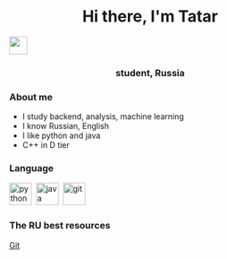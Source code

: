 <h1 align="center">Hi there, I'm Tatar</h1> 
<img src="https://github.com/blackcater/blackcater/raw/main/images/Hi.gif" height="32"/></h1>
<h3 align="center">student, Russia</h3>

### About me

<ul>
  <li>I study backend, analysis, machine learning</li>
  <li>I know Russian, English</li>
  <li>I like python and java</li>
  <li>C++ in D tier</li>
</ul>

### Language 

<img src="https://cdn.jsdelivr.net/gh/devicons/devicon@latest/icons/python/python-original.svg" title="python" width="40" height="40"/>&nbsp;
<img src="https://cdn.jsdelivr.net/gh/devicons/devicon@latest/icons/java/java-original-wordmark.svg" title="java" width="40" height="40"/>&nbsp;
<img src="https://cdn.jsdelivr.net/gh/devicons/devicon@latest/icons/git/git-original.svg" title="git" width="40" height="40"/>&nbsp;

### The RU best resources

<a href="https://git-scm.com/book/ru/v2">Git</a>


